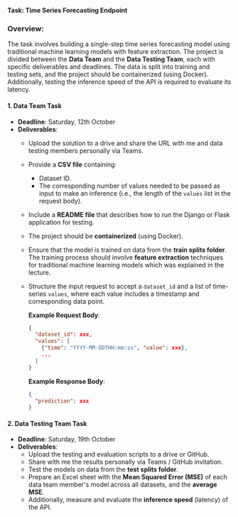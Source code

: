 **Task: Time Series Forecasting Endpoint**

### Overview:
The task involves building a single-step time series forecasting model using traditional machine learning models with feature extraction.
The project is divided between the **Data Team** and the **Data Testing Team**, each with specific deliverables and deadlines. 
The data is split into training and testing sets, and the project should be containerized (using Docker). Additionally, 
testing the inference speed of the API is required to evaluate its latency.

#### 1. Data Team Task
- **Deadline**: Saturday, 12th October
- **Deliverables**:
  - Upload the solution to a drive and share the URL with me and data testing members personally via Teams.
  - Provide a **CSV file** containing:
    - Dataset ID.
    - The corresponding number of values needed to be passed as input to make an inference 
    (i.e., the length of the `values` list in the request body).
  - Include a **README file** that describes how to run the Django or Flask application for testing.
  - The project should be **containerized** (using Docker).
  - Ensure that the model is trained on data from the **train splits folder**. The training process should involve **feature extraction** 
  techniques for traditional machine learning models which was explained in the lecture.
  - Structure the input request to accept a `dataset_id` and a list of time-series `values`, where each value includes a timestamp 
  and corresponding data point.
  
    **Example Request Body**:
    ```json
    {
      "dataset_id": xxx,
      "values": [
        {"time": "YYYY-MM-DDTHH:mm:ss", "value": xxx},
        ...
      ]
    }
    ```
    **Example Response Body**:
    ```json
    {
      "prediction": xxx
    }
    ```

#### 2. Data Testing Team Task
- **Deadline**: Saturday, 19th October
- **Deliverables**:
  - Upload the testing and evaluation scripts to a drive or GitHub.
  - Share with me the results personally via Teams / GitHub invitation.
  - Test the models on data from the **test splits folder**.
  - Prepare an Excel sheet with the **Mean Squared Error (MSE)** of each data team member's model across all datasets, and the **average MSE**.
  - Additionally, measure and evaluate the **inference speed** (latency) of the API.